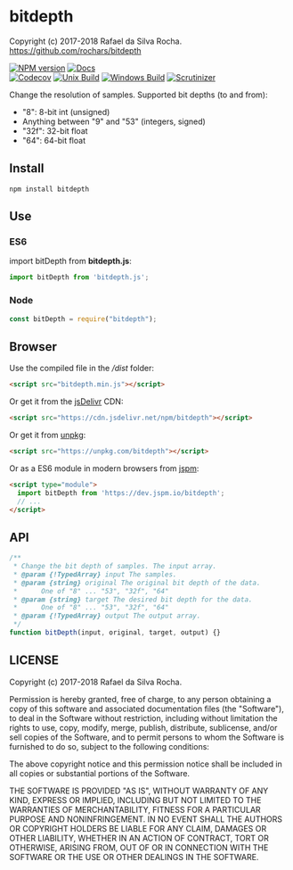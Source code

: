 # bitdepth
Copyright (c) 2017-2018 Rafael da Silva Rocha.  
https://github.com/rochars/bitdepth

[![NPM version](https://img.shields.io/npm/v/bitdepth.svg?style=for-the-badge)](https://www.npmjs.com/package/bitdepth) [![Docs](https://img.shields.io/badge/docs-online-blue.svg?style=for-the-badge)](https://rochars.github.io/bitdepth/index.html)  
[![Codecov](https://img.shields.io/codecov/c/github/rochars/bitdepth.svg?style=flat-square)](https://codecov.io/gh/rochars/bitdepth) [![Unix Build](https://img.shields.io/travis/rochars/bitdepth.svg?style=flat-square)](https://travis-ci.org/rochars/bitdepth) [![Windows Build](https://img.shields.io/appveyor/ci/rochars/bitdepth.svg?style=flat-square&logo=appveyor)](https://ci.appveyor.com/project/rochars/bitdepth) [![Scrutinizer](https://img.shields.io/scrutinizer/g/rochars/bitdepth.svg?style=flat-square&logo=scrutinizer)](https://scrutinizer-ci.com/g/rochars/bitdepth/)

Change the resolution of samples. Supported bit depths (to and from):
 - "8": 8-bit int (unsigned)
 - Anything between "9" and "53" (integers, signed)
 - "32f": 32-bit float
 - "64": 64-bit float

## Install
```
npm install bitdepth
```

## Use

### ES6
import bitDepth from **bitdepth.js**:
```javascript
import bitDepth from 'bitdepth.js';
```

### Node
```javascript
const bitDepth = require("bitdepth");
```

## Browser
Use the compiled file in the */dist* folder:
```html
<script src="bitdepth.min.js"></script>
```

Or get it from the [jsDelivr](https://www.jsdelivr.com) CDN:
```html
<script src="https://cdn.jsdelivr.net/npm/bitdepth"></script>
```

Or get it from [unpkg](https://www.unpkg.com):
```html
<script src="https://unpkg.com/bitdepth"></script>
```

Or as a ES6 module in modern browsers from [jspm](https://jspm.io):
```html
<script type="module">
  import bitDepth from 'https://dev.jspm.io/bitdepth';
  // ...
</script>
```

## API
```javascript
/**
 * Change the bit depth of samples. The input array.
 * @param {!TypedArray} input The samples.
 * @param {string} original The original bit depth of the data.
 *      One of "8" ... "53", "32f", "64"
 * @param {string} target The desired bit depth for the data.
 *      One of "8" ... "53", "32f", "64"
 * @param {!TypedArray} output The output array.
 */
function bitDepth(input, original, target, output) {}
```

## LICENSE
Copyright (c) 2017-2018 Rafael da Silva Rocha.

Permission is hereby granted, free of charge, to any person obtaining
a copy of this software and associated documentation files (the
"Software"), to deal in the Software without restriction, including
without limitation the rights to use, copy, modify, merge, publish,
distribute, sublicense, and/or sell copies of the Software, and to
permit persons to whom the Software is furnished to do so, subject to
the following conditions:

The above copyright notice and this permission notice shall be
included in all copies or substantial portions of the Software.

THE SOFTWARE IS PROVIDED "AS IS", WITHOUT WARRANTY OF ANY KIND,
EXPRESS OR IMPLIED, INCLUDING BUT NOT LIMITED TO THE WARRANTIES OF
MERCHANTABILITY, FITNESS FOR A PARTICULAR PURPOSE AND
NONINFRINGEMENT. IN NO EVENT SHALL THE AUTHORS OR COPYRIGHT HOLDERS BE
LIABLE FOR ANY CLAIM, DAMAGES OR OTHER LIABILITY, WHETHER IN AN ACTION
OF CONTRACT, TORT OR OTHERWISE, ARISING FROM, OUT OF OR IN CONNECTION
WITH THE SOFTWARE OR THE USE OR OTHER DEALINGS IN THE SOFTWARE.
